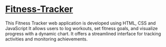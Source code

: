 # [Fitness-Tracker](https://yadunandana03.github.io/Fitness-Tracker/)

This Fitness Tracker web application is developed using HTML, CSS and JavaScript
It allows users to log workouts, set fitness goals, and visualize progress with a dynamic chart.
It offers a streamlined interface for tracking activities and monitoring achievements.
